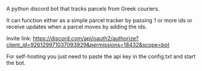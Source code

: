 A python discord bot that tracks parcels from Greek couriers.

It can function either as a simple parcel tracker by passing 1 or more ids or receive updates when a parcel moves by adding the ids.

Invite link: https://discord.com/api/oauth2/authorize?client_id=926129971037093929&permissions=18432&scope=bot

For self-hosting you just need to paste the api key in the config.txt and start the bot.
